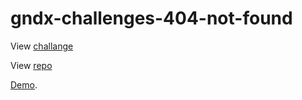 # gndx-challenges-404-not-found

View [challange](https://devchallenges.io/challenges/wBunSb7FPrIepJZAg0sY)

View [repo](https://github.com/gndx/gndx-challenges)

[Demo](gndx-challenges-404-not-found).
